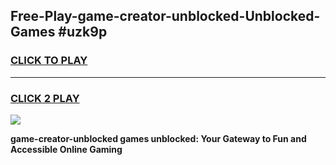 
## Free-Play-game-creator-unblocked-Unblocked-Games #uzk9p
<h3>
<a href="https://news.freeplayer.one?title=game-creator-unblocked&ref=8M">CLICK TO PLAY</a></h3>
<hr>

<h3>
<a href="https://news.freeplayer.one?title=game-creator-unblocked&ref=8M">CLICK 2 PLAY</a>
  
</h3>

<a href="https://news.freeplayer.one?title=game-creator-unblocked&ref=8M"><img src="https://clearcache.store/games.png"></a>


**game-creator-unblocked games unblocked: Your Gateway to Fun and Accessible Online Gaming**

